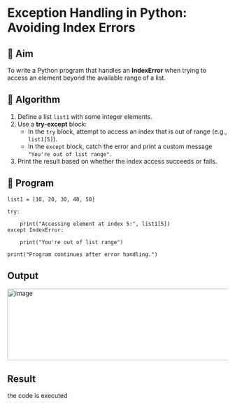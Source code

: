 # Exception Handling in Python: Avoiding Index Errors

## 🎯 Aim
To write a Python program that handles an **IndexError** when trying to access an element beyond the available range of a list.

## 🧠 Algorithm
1. Define a list `list1` with some integer elements.
2. Use a **try-except** block:
   - In the `try` block, attempt to access an index that is out of range (e.g., `list1[5]`).
   - In the `except` block, catch the error and print a custom message `"You're out of list range"`.
3. Print the result based on whether the index access succeeds or fails.

## 🧾 Program
```
list1 = [10, 20, 30, 40, 50]

try:
   
    print("Accessing element at index 5:", list1[5])
except IndexError:
   
    print("You're out of list range")

print("Program continues after error handling.")
```
## Output
<img width="1254" height="164" alt="image" src="https://github.com/user-attachments/assets/b83ea76d-cd8a-46f0-bc5d-5ceae32dee69" />

## Result
the code is executed
